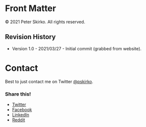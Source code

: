 # Front Matter

© 2021 Peter Skirko. All rights reserved.

## Revision History

* Version 1.0 - 2021/03/27 - Initial commit (grabbed from website).

# Contact

Best to just contact me on Twitter [@pskirko](https://twitter.com/pskirko).

### Share this!

*   [Twitter](https://www.pskirko.com/contact/?share=twitter "Click to share on Twitter")
*   [Facebook](https://www.pskirko.com/contact/?share=facebook "Click to share on Facebook")
*   [LinkedIn](https://www.pskirko.com/contact/?share=linkedin "Click to share on LinkedIn")
*   [Reddit](https://www.pskirko.com/contact/?share=reddit "Click to share on Reddit")
